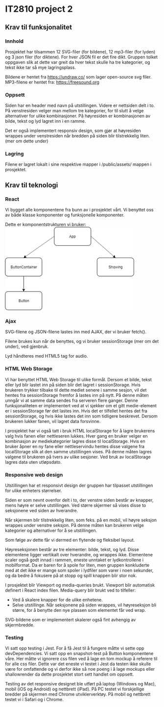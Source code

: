 # IT2810 project 2

## Krav til funksjonalitet

### Innhold
Prosjektet har tilsammen 12 SVG-filer (for bildene), 12 mp3-filer (for lyden) og 3 json filer (for diktene).
For hver JSON fil er det fire dikt. Gruppen tolket oppgaven slik at dette var greit da hver tekst skulle ha tre kategorier, og tekst ikke tar så mye lagringsplass.

Bildene er hentet fra https://undraw.co/ som lager open-source svg filer.
MP3-filene er hentet fra: https://freesound.org

### Oppsett
Siden har en header med navn på utstillingen. Videre er nettsiden delt i to. På venstresiden velger man mellom tre kategorier, for til slutt å velge alternativer for ulike kombinasjoner.
På høyresiden er kombinasjonen av bilde, tekst og lyd lagret inn i en ramme. 

Det er også implementert responsiv design, som gjør at høyresiden wrappes under venstresiden når bredden på siden blir tilstrekkelig liten. (mer om dette under)

### Lagring
Filene er lagret lokalt i sine respektive mapper i /public/assets/ mappen i prosjektet.

## Krav til teknologi

### React

Vi bygget alle komponentene fra bunn av i prosjektet vårt. Vi benyttet oss av både klasse komponenter og funksjonelle komponenter. 

Dette er komponentstrukturen vi bruker:
![Komponent Struktur](componentStructure.png)



### Ajax
SVG-filene og JSON-filene lastes inn med AJAX, der vi bruker fetch().

Filene brukes kun når de benyttes, og vi bruker sessionStorage (mer om det under), ved gjenbruk.

Lyd håndteres med HTML5 tag for audio.

### HTML Web Storage
Vi har benyttet HTML Web Storage til ulike formål. Dersom et bilde, tekst eller lyd blir lastet inn på siden blir det lagret i sessionStorage. Hvis brukeren trykker tilbake til dette mediet senere i samme sesjon, vil det hentes fra sessionStorage fremfor å lastes inn på nytt. På denne måten unngår vi at samme data sendes fra serveren flere ganger. Denne funksjonaliteten er implementert ved at vi sjekker om et gitt medie-element er i sessionStorage før det lastes inn. Hvis det er tilfellet hentes det fra sessionStorage, og hvis ikke lastes det inn som tidligere beskrevet. Dersom brukeren lukker fanen, vil lagret data forsvinne.

I prosjektet har vi også tatt i bruk HTML localStorage for å lagre brukerens valg hvis fanen eller nettleseren lukkes. Hver gang en bruker velger en kombinasjon av mediekategorier lagres disse til localStorage. Hvis en bruker åpner en ny fane eller nettleservindu hentes disse valgene fra localStorage slik at den samme utstillingen vises. På denne måten lagres valgene til brukeren på tvers av ulike sesjoner. Ved bruk av localStorage lagres data uten utløpsdato.

### Responsive web design
Utstillingen har et responsivt design der gruppen har tilpasset utstillingen for ulike enheters størrelser.

Siden er som nevnt ovenfor delt i to, der venstre siden består av knapper, mens høyre er selve utstillingen. Ved større skjermer så vises disse to seksjonene ved siden av hverandre.

Når skjermen blir tilstrekkelig liten, som feks. på en mobil, vil høyre seksjon wrappes under venstre seksjon. På denne måten kan brukeren velge kategorier og alternativer for å se utstillingen.

Som følge av dette får vi dermed en flytende og fleksibel layout.

Høyreseksjonen består av tre elementer: bilde, tekst, og lyd. Disse elementene ligger vertikalt over hverandre, og wrappes ikke. Elementene scaler også godt innad i rammen, eneste unntaket er lydkontrollene i mobilformat. Da er baren for å spole for liten, men gruppen konkluderte med at det ikke er mange som spoler i lydfiler som varer i noen sekunder, og da bedre å fokusere på at stopp og spill knappen blir stor nok. 

I prosjektet blir Viewport og media-queries brukt. Viewport blir automatisk definert i React index filen. Media-query blir brukt ved to tilfeller:
- Ved å skalere knapper for de ulike enhetene.
- Selve utstillinge. Når seksjonene på siden wrappes, vil høyreseksjon bli større, for å benytte den nye plassen som elementet får ved wrap.

SVG-bildene som er implementert skalerer også fint avhengig av skjermbredde.

### Testing

Vi satt opp testing i Jest. For å få Jest til å fungere måtte vi sette opp devDependencies. Vi satt opp en snapshot-test på Button komponentene våre. 
Her måtte vi ignorere css filen ved å lage en tom mockup å referere til for alle css filer. 
Dette var det eneste vi testet i Jest da testen ikke skulle være for omfattende og vi derfor ikke så noe poeng i å lage mockups eller shallowrender da dette prosjektet stort sett handlet om oppsett.

Testing av det responsive designet ble utført på laptop (Windows og Mac), mobil (iOS og Android) og nettbrett (iPad). På PC testet vi forskjellige bredder på skjermen med Chrome utviklerverktøy. På mobil og nettbrett testet vi i Safari og i Chrome.  



